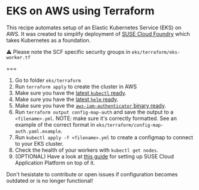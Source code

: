 # EKS on AWS using Terraform

This recipe automates setup of an Elastic Kubernetes Service (EKS) on AWS. It was created to simplify deployment of [SUSE Cloud Foundry](https://github.com/SUSE/scf) which takes Kubernetes as a foundation. 

:warning: Please note the SCF specific security groups in `eks/terraform/eks-worker.tf`

===
 1. Go to folder `eks/terraform`
 2. Run `terraform apply` to create the cluster in AWS
 3. Make sure you have the [latest `kubectl` ready](https://kubernetes.io/docs/tasks/tools/install-kubectl/).
 4. Make sure you have the [latest `helm` ready](https://github.com/helm/helm/releases).
 5. Make sure you have the [`aws-iam-authenticator` binary ready](https://github.com/kubernetes-sigs/aws-iam-authenticator).
 6. Run `terraform output config-map-auth` and save the output to a `<filename>.yml`.
    NOTE: make sure it's correctly formatted. See an example of the correct format in `eks/terraform/config-map-auth.yaml.example`.
 7. Run `kubectl apply -f <filename>.yml` to create a configmap to connect to your EKS cluster.
 8. Check the health of your workers with `kubectl get nodes`.
 9. (OPTIONAL) Have a look at [this guide](https://github.com/SUSE/scf/wiki/Deployment-on-Amazon-EKS) for setting up SUSE Cloud Application Platform on top of it.


Don't hesistate to contribute or open issues if configuration becomes outdated or is no longer functional!
